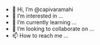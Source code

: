 - 👋 Hi, I’m @capivaramahi
- 👀 I’m interested in ...
- 🌱 I’m currently learning ...
- 💞️ I’m looking to collaborate on ...
- 📫 How to reach me ...

<!---
capivaramahi/capivaramahi is a ✨ special ✨ repository because its `README.md` (this file) appears on your GitHub profile.
You can click the Preview link to take a look at your changes.
--->
